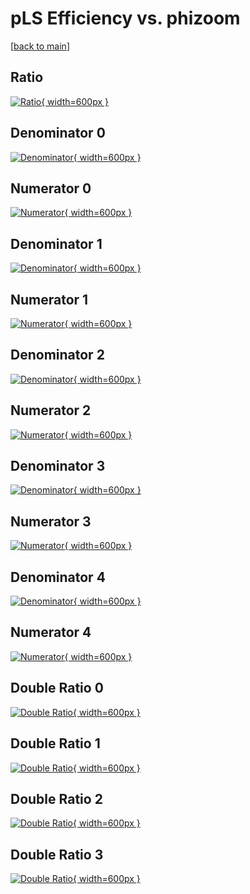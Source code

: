 # pLS Efficiency vs. phizoom

[[back to main](./)]



## Ratio

[![Ratio](../mtv/var/pLS_xtr_321_-1_eff_phizoom.png){ width=600px }](../mtv/var/pLS_xtr_321_-1_eff_phizoom.pdf)

## Denominator 0

[![Denominator](../mtv/den/pLS_xtr_321_-1_eff_phizoom_den0.png){ width=600px }](../mtv/den/pLS_xtr_321_-1_eff_phizoom_den0.pdf)

## Numerator 0

[![Numerator](../mtv/num/pLS_xtr_321_-1_eff_phizoom_num0.png){ width=600px }](../mtv/num/pLS_xtr_321_-1_eff_phizoom_num0.pdf)

## Denominator 1

[![Denominator](../mtv/den/pLS_xtr_321_-1_eff_phizoom_den1.png){ width=600px }](../mtv/den/pLS_xtr_321_-1_eff_phizoom_den1.pdf)

## Numerator 1

[![Numerator](../mtv/num/pLS_xtr_321_-1_eff_phizoom_num1.png){ width=600px }](../mtv/num/pLS_xtr_321_-1_eff_phizoom_num1.pdf)

## Denominator 2

[![Denominator](../mtv/den/pLS_xtr_321_-1_eff_phizoom_den2.png){ width=600px }](../mtv/den/pLS_xtr_321_-1_eff_phizoom_den2.pdf)

## Numerator 2

[![Numerator](../mtv/num/pLS_xtr_321_-1_eff_phizoom_num2.png){ width=600px }](../mtv/num/pLS_xtr_321_-1_eff_phizoom_num2.pdf)

## Denominator 3

[![Denominator](../mtv/den/pLS_xtr_321_-1_eff_phizoom_den3.png){ width=600px }](../mtv/den/pLS_xtr_321_-1_eff_phizoom_den3.pdf)

## Numerator 3

[![Numerator](../mtv/num/pLS_xtr_321_-1_eff_phizoom_num3.png){ width=600px }](../mtv/num/pLS_xtr_321_-1_eff_phizoom_num3.pdf)

## Denominator 4

[![Denominator](../mtv/den/pLS_xtr_321_-1_eff_phizoom_den4.png){ width=600px }](../mtv/den/pLS_xtr_321_-1_eff_phizoom_den4.pdf)

## Numerator 4

[![Numerator](../mtv/num/pLS_xtr_321_-1_eff_phizoom_num4.png){ width=600px }](../mtv/num/pLS_xtr_321_-1_eff_phizoom_num4.pdf)

## Double Ratio 0

[![Double Ratio](../mtv/ratio/pLS_xtr_321_-1_eff_phizoom_ratio0.png){ width=600px }](../mtv/ratio/pLS_xtr_321_-1_eff_phizoom_ratio0.pdf)

## Double Ratio 1

[![Double Ratio](../mtv/ratio/pLS_xtr_321_-1_eff_phizoom_ratio1.png){ width=600px }](../mtv/ratio/pLS_xtr_321_-1_eff_phizoom_ratio1.pdf)

## Double Ratio 2

[![Double Ratio](../mtv/ratio/pLS_xtr_321_-1_eff_phizoom_ratio2.png){ width=600px }](../mtv/ratio/pLS_xtr_321_-1_eff_phizoom_ratio2.pdf)

## Double Ratio 3

[![Double Ratio](../mtv/ratio/pLS_xtr_321_-1_eff_phizoom_ratio3.png){ width=600px }](../mtv/ratio/pLS_xtr_321_-1_eff_phizoom_ratio3.pdf)

